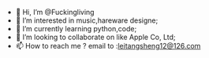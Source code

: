 - 👋 Hi, I’m @Fuckingliving
- 👀 I’m interested in music,hareware designe;
- 🌱 I’m currently learning python,code;
- 💞️ I’m looking to collaborate on like Apple Co, Ltd;
- 📫 How to reach me ? email to :leitangsheng12@126.com


<!---
Fuckingliving/Fuckingliving is a ✨ special ✨ repository because its `README.md` (this file) appears on your GitHub profile.
You can click the Preview link to take a look at your changes.
--->
